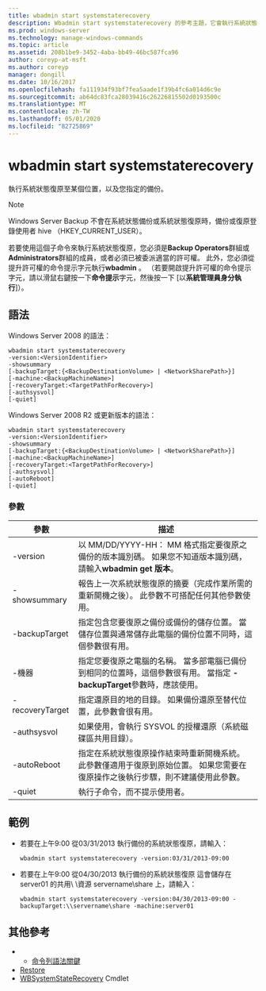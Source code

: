 ```yaml
---
title: wbadmin start systemstaterecovery
description: Wbadmin start systemstaterecovery 的參考主題，它會執行系統狀態復原至某個位置，以及您指定的備份。
ms.prod: windows-server
ms.technology: manage-windows-commands
ms.topic: article
ms.assetid: 208b1be9-3452-4aba-bb49-46bc587fca96
author: coreyp-at-msft
ms.author: coreyp
manager: dongill
ms.date: 10/16/2017
ms.openlocfilehash: fa111934f93bf7fea5aade1f39b4fc6a014d6c9e
ms.sourcegitcommit: ab64dc83fca28039416c26226815502d0193500c
ms.translationtype: MT
ms.contentlocale: zh-TW
ms.lasthandoff: 05/01/2020
ms.locfileid: "82725869"
---
```

# <a name="wbadmin-start-systemstaterecovery"></a>wbadmin start systemstaterecovery



執行系統狀態復原至某個位置，以及您指定的備份。

> [!NOTE]
> Windows Server Backup 不會在系統狀態備份或系統狀態復原時，備份或復原登錄使用者 hive （HKEY_CURRENT_USER）。

若要使用這個子命令來執行系統狀態復原，您必須是**Backup Operators**群組或**Administrators**群組的成員，或者必須已被委派適當的許可權。 此外，您必須從提升許可權的命令提示字元執行**wbadmin** 。 （若要開啟提升許可權的命令提示字元，請以滑鼠右鍵按一下**命令提示**字元，然後按一下 [以**系統管理員身分執行**]）。



## <a name="syntax"></a>語法

Windows Server 2008 的語法：
```
wbadmin start systemstaterecovery
-version:<VersionIdentifier>
-showsummary
[-backupTarget:{<BackupDestinationVolume> | <NetworkSharePath>}]
[-machine:<BackupMachineName>]
[-recoveryTarget:<TargetPathForRecovery>]
[-authsysvol]
[-quiet]
```
Windows Server 2008 R2 或更新版本的語法：
```
wbadmin start systemstaterecovery
-version:<VersionIdentifier>
-showsummary
[-backupTarget:{<BackupDestinationVolume> | <NetworkSharePath>}]
[-machine:<BackupMachineName>]
[-recoveryTarget:<TargetPathForRecovery>]
[-authsysvol]
[-autoReboot]
[-quiet]
```

### <a name="parameters"></a>參數

|參數|描述|
|---------|-----------|
|-version|以 MM/DD/YYYY-HH： MM 格式指定要復原之備份的版本識別碼。 如果您不知道版本識別碼，請輸入**wbadmin get 版本**。|
|-showsummary|報告上一次系統狀態復原的摘要（完成作業所需的重新開機之後）。 此參數不可搭配任何其他參數使用。|
|-backupTarget|指定包含您要復原之備份或備份的儲存位置。 當儲存位置與通常儲存此電腦的備份位置不同時，這個參數很有用。|
|-機器|指定您要復原之電腦的名稱。 當多部電腦已備份到相同的位置時，這個參數很有用。 當指定 **-backupTarget**參數時，應該使用。|
|-recoveryTarget|指定還原目的地的目錄。 如果備份還原至替代位置，此參數會很有用。|
|-authsysvol|如果使用，會執行 SYSVOL 的授權還原（系統磁碟區共用目錄）。|
|-autoReboot|指定在系統狀態復原操作結束時重新開機系統。 此參數僅適用于復原到原始位置。 如果您需要在復原操作之後執行步驟，則不建議使用此參數。|
|-quiet|執行子命令，而不提示使用者。|

## <a name="examples"></a>範例

- 若要在上午9:00 從03/31/2013 執行備份的系統狀態復原，請輸入：  
  ```
  wbadmin start systemstaterecovery -version:03/31/2013-09:00
  ```  
- 若要在上午9:00 從04/30/2013 執行備份的系統狀態復原 這會儲存在 server01 的共用\\ \\資源 servername\share 上，請輸入：  
  ```
  wbadmin start systemstaterecovery -version:04/30/2013-09:00 -backupTarget:\\servername\share -machine:server01
  ```

## <a name="additional-references"></a>其他參考

-   - [命令列語法關鍵](command-line-syntax-key.md)
-   [Restore](wbadmin.md)
-   [WBSystemStateRecovery](https://technet.microsoft.com/library/jj902449.aspx) Cmdlet